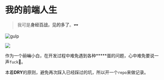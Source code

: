 # 我的前端人生

> 我可是**身经百战，见的多了**。🕶

![gulp](https://img.shields.io/badge/powered--by-docsify-green.svg)

![](https://img.shields.io/github/last-commit/ntnyq/fe-life.svg)

作为一个<del>前端</del>小白，在开发过程中难免遇到各种**\***蛋的问题，心中难免要说一声`fuck`🐶。

本着**DRY**的原则，避免再次踩入已经踩过的坑，所以开一个`repo`来做记录。


